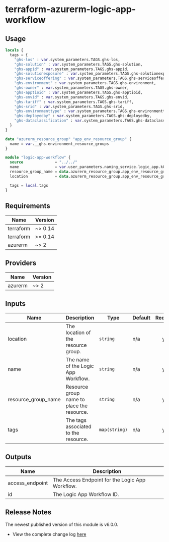 # terraform-azurerm-logic-app-workflow

## Usage
``` terraform
locals {
  tags = {
    "ghs-los" : var.system_parameters.TAGS.ghs-los,
    "ghs-solution" : var.system_parameters.TAGS.ghs-solution,
    "ghs-appid" : var.system_parameters.TAGS.ghs-appid,
    "ghs-solutionexposure" : var.system_parameters.TAGS.ghs-solutionexposure,
    "ghs-serviceoffering" : var.system_parameters.TAGS.ghs-serviceoffering,
    "ghs-environment" : var.system_parameters.TAGS.ghs-environment,
    "ghs-owner" : var.system_parameters.TAGS.ghs-owner,
    "ghs-apptioid" : var.system_parameters.TAGS.ghs-apptioid,
    "ghs-envid" : var.system_parameters.TAGS.ghs-envid,
    "ghs-tariff" : var.system_parameters.TAGS.ghs-tariff,
    "ghs-srid" : var.system_parameters.TAGS.ghs-srid,
    "ghs-environmenttype" : var.system_parameters.TAGS.ghs-environmenttype,
    "ghs-deployedby" : var.system_parameters.TAGS.ghs-deployedby,
    "ghs-dataclassification" : var.system_parameters.TAGS.ghs-dataclassification
  }
}

data "azurerm_resource_group" "app_env_resource_group" {
  name = var.__ghs.environment_resource_groups
}

module "logic-app-workflow" {
  source              = "../../"
  name                = var.user_parameters.naming_service.logic_app.k01
  resource_group_name = data.azurerm_resource_group.app_env_resource_group.name
  location            = data.azurerm_resource_group.app_env_resource_group.location

  tags = local.tags
}

```

## Requirements

| Name | Version |
|------|---------|
| terraform | ~> 0.14 |
| terraform | >= 0.14 |
| azurerm | ~> 2 |

## Providers

| Name | Version |
|------|---------|
| azurerm | ~> 2 |

## Inputs

| Name | Description | Type | Default | Required |
|------|-------------|------|---------|:--------:|
| location | The location of the resource group. | `string` | n/a | yes |
| name | The name of the Logic App Workflow. | `string` | n/a | yes |
| resource\_group\_name | Resource group name to place the resource. | `string` | n/a | yes |
| tags | The tags associated to the resource. | `map(string)` | n/a | yes |

## Outputs

| Name | Description |
|------|-------------|
| access\_endpoint | The Access Endpoint for the Logic App Workflow. |
| id | The Logic App Workflow ID. |

## Release Notes

The newest published version of this module is v6.0.0.

- View the complete change log [here](./changelog.md)
